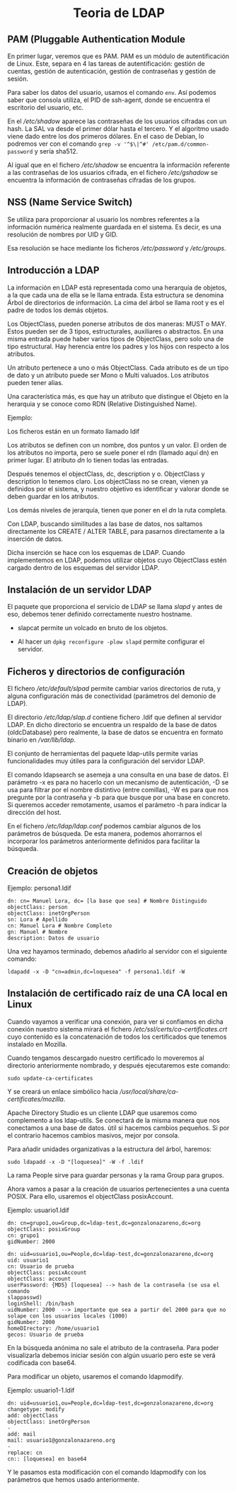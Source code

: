 <div align="center">

# Teoria de LDAP 

</div>

## PAM (Pluggable Authentication Module

En primer lugar, veremos que es PAM. PAM es un módulo de autentificación de Linux.
Este, separa en 4 las tareas de autentificación: gestión de cuentas, gestión de
autenticación, gestión de contraseñas y gestión de sesión.

Para saber los datos del usuario, usamos el comando ```env```.
Así podemos saber que consola utiliza, el PID de ssh-agent, donde se encuentra
el escritorio del usuario, etc.

En el _/etc/shadow_ aparece las contraseñas de los usuarios cifradas con un hash.
La SAL va desde el primer dólar hasta el tercero. Y el algoritmo usado viene
dado entre los dos primeros dólares. En el caso de Debian, lo podremos ver con
el comando ```grep -v '^$\|^#' /etc/pam.d/common-password``` y sería sha512.


Al igual que en el fichero _/etc/shadow_ se encuentra la información referente
a las contraseñas de los usuarios cifrada, en el fichero _/etc/gshadow_ se 
encuentra la información de contraseñas cifradas de los grupos.


## NSS (Name Service Switch)

Se utiliza para proporcionar al usuario los nombres referentes a la información
numérica realmente guardada en el sistema. Es decir, es una resolución de
nombres por UID y GID.

Esa resolución se hace mediante los ficheros _/etc/password_ y _/etc/groups_.

## Introducción a LDAP

La información en LDAP está representada como una herarquía de objetos, a la
que cada una de ella se le llama entrada. Esta estructura se denomina Árbol
de directorios de información. La cima del árbol se llama root y es el padre
de todos los demás objetos.

Los ObjectClass, pueden ponerse atributos de dos maneras: MUST o MAY. 
Estos pueden ser de 3 tipos, estructurales, auxiliares o abstractos. En una
misma entrada puede haber varios tipos de ObjectClass, pero solo una de tipo 
estructural. Hay herencia entre los padres y los hijos con respecto a los
atributos.

Un atributo pertenece a uno o más ObjectClass. Cada atributo es de un tipo de
dato y un atributo puede ser Mono o Multi valuados. Los atributos pueden tener
alias.

Una característica más, es que hay un atributo que distingue el Objeto en la
herarquia y se conoce como RDN (Relative Distinguished Name).

Ejemplo:

Los ficheros están en un formato llamado ldif

Los atributos se definen con un nombre, dos puntos y un valor.
El orden de los atributos no importa, pero se suele poner el rdn 
(llamado aquí dn) en primer lugar. 
El atributo _dn_ lo tienen todas las entradas. 

Después tenemos el objectClass, dc, description y o. ObjectClass y description
lo tenemos claro. Los objectClass no se crean, vienen ya definidos por el 
sistema, y nuestro objetivo es identificar y valorar donde se deben guardar en
los atributos.

Los demás niveles de jerarquía, tienen que poner en el _dn_ la ruta completa.

Con LDAP, buscando similitudes a las base de datos, nos saltamos directamente
los CREATE / ALTER TABLE, para pasarnos directamente a la inserción de datos.

Dicha inserción se hace con los esquemas de LDAP. Cuando implementemos en LDAP,
podemos utilizar objetos cuyo ObjectClass estén cargado dentro de los esquemas
del servidor LDAP.


## Instalación de un servidor LDAP

El paquete que proporciona el servicio de LDAP se llama _slapd_ y antes de eso,
debemos tener definido correctamente nuestro hostname.

* slapcat permite un volcado en bruto de los objetos.

* Al hacer un ```dpkg reconfigure -plow slapd``` permite configurar el servidor.

## Ficheros y directorios de configuración

El fichero _/etc/default/slpad_ permite cambiar varios directorios de ruta, y
alguna configuración más de conectividad (parámetros del demonio de LDAP).

El directorio _/etc/ldap/slap.d_ contiene fichero .ldif que definen al servidor
LDAP. En dicho directorio se encuentra un respaldo de la base de datos 
(oldcDatabase) pero realmente, la base de datos se encuentra en formato binario
en _/var/lib/ldap_.

El conjunto de herramientas del paquete ldap-utils permite varias 
funcionalidades muy útiles para la configuración del servidor LDAP.

El comando ldapsearch se asemeja a una consulta en una base de datos. El 
parámetro -x es para no hacerlo con un mecanismo de autenticación, -D se usa
para filtrar por el nombre distintivo (entre comillas), -W es para que nos
pregunte por la contraseña y -b para que busque por una base en concreto.
Si queremos acceder remotamente, usamos el parámetro -h para indicar la 
dirección del host.

En el fichero _/etc/ldap/ldap.conf_ podemos cambiar algunos de los parámetros de
búsqueda. De esta manera, podemos ahorrarnos el incorporar los parámetros 
anteriormente definidos para facilitar la búsqueda.

## Creación de objetos

Ejemplo: persona1.ldif

```
dn: cn= Manuel Lora, dc= [la base que sea] # Nombre Distinguido
objectClass: person
objectClass: inetOrgPerson
sn: Lora # Apellido
cn: Manuel Lora # Nombre Completo
gn: Manuel # Nombre
description: Datos de usuario
```

Una vez hayamos terminado, debemos añadirlo al servidor con el siguiente 
comando:

```
ldapadd -x -D "cn=admin,dc=loquesea" -f persona1.ldif -W
```

## Instalación de certificado raíz de una CA local en Linux

Cuando vayamos a verificar una conexión, para ver si confiamos en dicha conexión
nuestro sistema mirará el fichero _/etc/ssl/certs/ca-certificates.crt_ cuyo
contenido es la concatenación de todos los certificados que tenemos instalado
en Mozilla.

Cuando tengamos descargado nuestro certificado lo moveremos al directorio 
anteriormente nombrado, y después ejecutaremos este comando:

```
sudo update-ca-certificates
```

Y se creará un enlace simbólico hacia _/usr/local/share/ca-certificates/mozilla_.


Apache Directory Studio es un cliente LDAP que usaremos como complemento a los
ldap-utils. Se conectará de la misma manera que nos conectamos a una base de 
datos. útil si hacemos cambios pequeños. Si por el contrario hacemos cambios
masivos, mejor por consola.

Para añadir unidades organizativas a la estructura del árbol, haremos:

```
sudo ldapadd -x -D "[loquesea]" -W -f .ldif
```

La rama People sirve para guardar personas y la rama Group para grupos.

Ahora vamos a pasar a la creación de usuarios pertenecientes a una cuenta POSIX.
Para ello, usaremos el objectClass posixAccount. 

Ejemplo: usuario1.ldif

```
dn: cn=grupo1,ou=Group,dc=ldap-test,dc=gonzalonazareno,dc=org
objectClass: posixGroup
cn: grupo1
gidNumber: 2000

dn: uid=usuario1,ou=People,dc=ldap-test,dc=gonzalonazareno,dc=org
uid: usuario1
cn: Usuario de prueba
objectClass: posixAccount
objectClass: account
userPassword: {MD5} [loquesea] --> hash de la contraseña (se usa el comando
slappasswd)
loginShell: /bin/bash
uidNumber: 2000  --> importante que sea a partir del 2000 para que no solape con los usuarios locales (1000)
gidNumber: 2000
homeDIrectory: /home/usuario1
gecos: Usuario de prueba
```

En la búsqueda anónima no sale el atributo de la contraseña. Para poder 
visualizarla debemos iniciar sesión con algún usuario pero este se verá 
codificada con base64. 

Para modificar un objeto, usaremos el comando ldapmodify. 

Ejemplo: usuario1-1.ldif

```
dn: uid=usuario1,ou=People,dc=ldap-test,dc=gonzalonazareno,dc=org
changetype: modify
add: objectClass
objectClass: inetOrgPerson
-
add: mail
mail: usuario1@gonzalonazareno.org
-
replace: cn
cn:: [loquesea] en base64
```

Y le pasamos esta modificación con el comando ldapmodify con los parámetros 
que hemos usado anteriormente.

